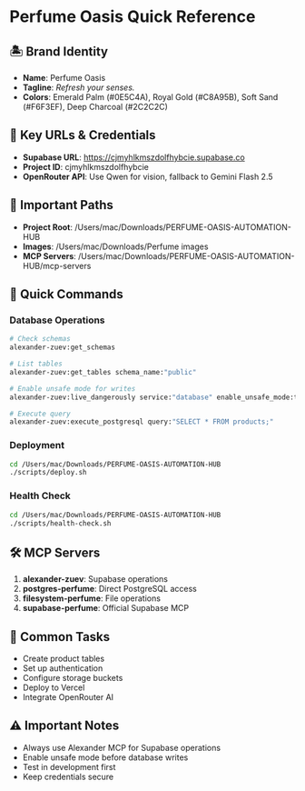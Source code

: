# Perfume Oasis Quick Reference

## 🏝️ Brand Identity
- **Name**: Perfume Oasis
- **Tagline**: *Refresh your senses.*
- **Colors**: Emerald Palm (#0E5C4A), Royal Gold (#C8A95B), Soft Sand (#F6F3EF), Deep Charcoal (#2C2C2C)

## 🔑 Key URLs & Credentials
- **Supabase URL**: https://cjmyhlkmszdolfhybcie.supabase.co
- **Project ID**: cjmyhlkmszdolfhybcie
- **OpenRouter API**: Use Qwen for vision, fallback to Gemini Flash 2.5

## 📁 Important Paths
- **Project Root**: /Users/mac/Downloads/PERFUME-OASIS-AUTOMATION-HUB
- **Images**: /Users/mac/Downloads/Perfume images
- **MCP Servers**: /Users/mac/Downloads/PERFUME-OASIS-AUTOMATION-HUB/mcp-servers

## 🚀 Quick Commands

### Database Operations
```bash
# Check schemas
alexander-zuev:get_schemas

# List tables
alexander-zuev:get_tables schema_name:"public"

# Enable unsafe mode for writes
alexander-zuev:live_dangerously service:"database" enable_unsafe_mode:true

# Execute query
alexander-zuev:execute_postgresql query:"SELECT * FROM products;"
```

### Deployment
```bash
cd /Users/mac/Downloads/PERFUME-OASIS-AUTOMATION-HUB
./scripts/deploy.sh
```

### Health Check
```bash
cd /Users/mac/Downloads/PERFUME-OASIS-AUTOMATION-HUB
./scripts/health-check.sh
```

## 🛠️ MCP Servers
1. **alexander-zuev**: Supabase operations
2. **postgres-perfume**: Direct PostgreSQL access
3. **filesystem-perfume**: File operations
4. **supabase-perfume**: Official Supabase MCP

## 📝 Common Tasks
- Create product tables
- Set up authentication
- Configure storage buckets
- Deploy to Vercel
- Integrate OpenRouter AI

## ⚠️ Important Notes
- Always use Alexander MCP for Supabase operations
- Enable unsafe mode before database writes
- Test in development first
- Keep credentials secure
